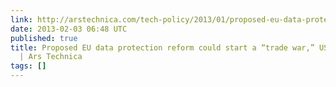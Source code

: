 ```yaml
---
link: http://arstechnica.com/tech-policy/2013/01/proposed-eu-data-protection-reform-could-start-a-trade-war-us-official-says/
date: 2013-02-03 06:48 UTC
published: true
title: Proposed EU data protection reform could start a “trade war,” US official says
  | Ars Technica
tags: []
---
```



